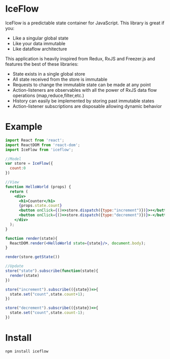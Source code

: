 # IceFlow

IceFlow is a predictable state container for JavaScript. This library is great if you:

* Like a singular global state
* Like your data immutable
* Like dataflow architecture

This application is heavily inspired from Redux, RxJS and Freezer.js and features the best of these libraries:

* State exists in a single global store
* All state received from the store is immutable
* Requests to change the immutable state can be made at any point
* Action-listeners are observables with all the power of RxJS data flow operations (map,reduce,filter,etc.)
* History can easily be implemented by storing past immutable states
* Action-listener subscriptions are disposable allowing dynamic behavior

# Example

```jsx
import React from 'react';
import ReactDOM from 'react-dom';
import IceFlow from 'iceflow';

//Model
var store = IceFlow({
  count:0
})

//View
function HelloWorld (props) {
  return (
    <div>
      <h1>Counter</h1>
      {props.state.count}
      <button onClick={()=>store.dispatch({type:"increment")})}>+</button>
      <button onClick={()=>store.dispatch({type:"decrement")})}>-</button>
    </div>
  );
}

function render(state){
  ReactDOM.render(<HelloWorld state={state}/>, document.body);
}

render(store.getState())

//Update
store("state").subscribe(function(state){
  render(state)
})

store("increment").subscribe(({state})=>{
  state.set("count",state.count+1);
})

store("decrement").subscribe(({state})=>{
  state.set("count",state.count-1);
})

```

# Install

`npm install iceflow`
